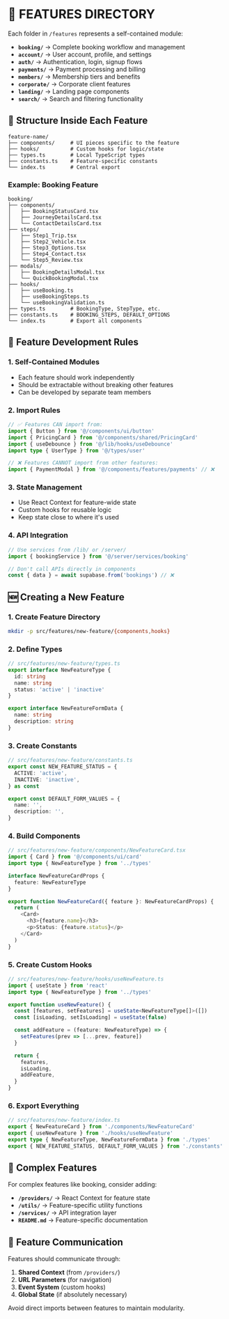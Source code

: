 # 🚀 FEATURES DIRECTORY

Each folder in `/features` represents a self-contained module:

- **`booking/`** → Complete booking workflow and management
- **`account/`** → User account, profile, and settings
- **`auth/`** → Authentication, login, signup flows
- **`payments/`** → Payment processing and billing
- **`members/`** → Membership tiers and benefits
- **`corporate/`** → Corporate client features
- **`landing/`** → Landing page components
- **`search/`** → Search and filtering functionality

## 📂 Structure Inside Each Feature

```
feature-name/
├── components/     # UI pieces specific to the feature
├── hooks/          # Custom hooks for logic/state
├── types.ts        # Local TypeScript types
├── constants.ts    # Feature-specific constants
└── index.ts        # Central export
```

### **Example: Booking Feature**

```
booking/
├── components/
│   ├── BookingStatusCard.tsx
│   ├── JourneyDetailsCard.tsx
│   └── ContactDetailsCard.tsx
├── steps/
│   ├── Step1_Trip.tsx
│   ├── Step2_Vehicle.tsx
│   ├── Step3_Options.tsx
│   ├── Step4_Contact.tsx
│   └── Step5_Review.tsx
├── modals/
│   ├── BookingDetailsModal.tsx
│   └── QuickBookingModal.tsx
├── hooks/
│   ├── useBooking.ts
│   ├── useBookingSteps.ts
│   └── useBookingValidation.ts
├── types.ts        # BookingType, StepType, etc.
├── constants.ts    # BOOKING_STEPS, DEFAULT_OPTIONS
└── index.ts        # Export all components
```

## 🎯 Feature Development Rules

### **1. Self-Contained Modules**

- Each feature should work independently
- Should be extractable without breaking other features
- Can be developed by separate team members

### **2. Import Rules**

```typescript
// ✅ Features CAN import from:
import { Button } from '@/components/ui/button'
import { PricingCard } from '@/components/shared/PricingCard'
import { useDebounce } from '@/lib/hooks/useDebounce'
import type { UserType } from '@/types/user'

// ❌ Features CANNOT import from other features:
import { PaymentModal } from '@/components/features/payments' // ❌
```

### **3. State Management**

- Use React Context for feature-wide state
- Custom hooks for reusable logic
- Keep state close to where it's used

### **4. API Integration**

```typescript
// Use services from /lib/ or /server/
import { bookingService } from '@/server/services/booking'

// Don't call APIs directly in components
const { data } = await supabase.from('bookings') // ❌
```

## 🆕 Creating a New Feature

### **1. Create Feature Directory**

```bash
mkdir -p src/features/new-feature/{components,hooks}
```

### **2. Define Types**

```typescript
// src/features/new-feature/types.ts
export interface NewFeatureType {
  id: string
  name: string
  status: 'active' | 'inactive'
}

export interface NewFeatureFormData {
  name: string
  description: string
}
```

### **3. Create Constants**

```typescript
// src/features/new-feature/constants.ts
export const NEW_FEATURE_STATUS = {
  ACTIVE: 'active',
  INACTIVE: 'inactive',
} as const

export const DEFAULT_FORM_VALUES = {
  name: '',
  description: '',
}
```

### **4. Build Components**

```typescript
// src/features/new-feature/components/NewFeatureCard.tsx
import { Card } from '@/components/ui/card'
import type { NewFeatureType } from '../types'

interface NewFeatureCardProps {
  feature: NewFeatureType
}

export function NewFeatureCard({ feature }: NewFeatureCardProps) {
  return (
    <Card>
      <h3>{feature.name}</h3>
      <p>Status: {feature.status}</p>
    </Card>
  )
}
```

### **5. Create Custom Hooks**

```typescript
// src/features/new-feature/hooks/useNewFeature.ts
import { useState } from 'react'
import type { NewFeatureType } from '../types'

export function useNewFeature() {
  const [features, setFeatures] = useState<NewFeatureType[]>([])
  const [isLoading, setIsLoading] = useState(false)

  const addFeature = (feature: NewFeatureType) => {
    setFeatures(prev => [...prev, feature])
  }

  return {
    features,
    isLoading,
    addFeature,
  }
}
```

### **6. Export Everything**

```typescript
// src/features/new-feature/index.ts
export { NewFeatureCard } from './components/NewFeatureCard'
export { useNewFeature } from './hooks/useNewFeature'
export type { NewFeatureType, NewFeatureFormData } from './types'
export { NEW_FEATURE_STATUS, DEFAULT_FORM_VALUES } from './constants'
```

## 📱 Complex Features

For complex features like booking, consider adding:

- **`/providers/`** → React Context for feature state
- **`/utils/`** → Feature-specific utility functions
- **`/services/`** → API integration layer
- **`README.md`** → Feature-specific documentation

## 🔄 Feature Communication

Features should communicate through:

1. **Shared Context** (from `/providers/`)
2. **URL Parameters** (for navigation)
3. **Event System** (custom hooks)
4. **Global State** (if absolutely necessary)

Avoid direct imports between features to maintain modularity.
